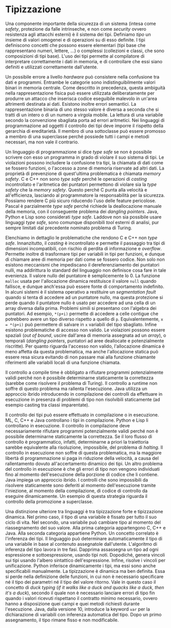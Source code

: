 # Tipizzazione

Una componente importante della sicurezza di un sistema (intesa come *safety*, protezione da falle intrinseche, e non come *security* ovvero resistenza agli attacchi esterni) è il sistema dei tipi. Definiamo *tipo* un insieme di valori omogenei e di operazioni su di esso definite. I tipi definiscono concetti che possono essere elementari (tipi base che rappresentano numeri, lettere, ...) o complessi (collezioni e classi, che sono composizioni di tipi base). L'uso dei tipi permette al compilatore di interpretare correttamente i dati in memoria, e di controllare che essi siano definiti e utilizzati correttamente dall'utente.

Un possibile errore a livello *hardware* può consistere nella confusione tra dati e programmi. Entrambe le categorie sono indistinguibilmente valori binari in memoria centrale. Come descritto in precedenza, questa ambiguità nella rappresentazione fisica può essere utilizzata deliberatamente per produrre un attacco che inserisca codice eseguibile malevolo in un'area altrimenti destinata ai dati. Esistono inoltre errori semantici. La rappresentazione binaria di uno stesso valore è diversa a seconda che si tratti di un intero o di un numero a virgola mobile. La lettura di una variabile secondo la convenzione sbagliata porta ad errori aritmetici. Nei linguaggi di programmazione ad oggetti il controllo dei tipi deve imporre il rispetto della gerarchia di ereditarietà. Il membro di una sottoclasse può essere promosso a membro di una superclasse perché possiede tutti i campi e metodi necessari, ma non vale il contrario.

Un linguaggio di programmazione si dice *type safe* se non è possibile scrivere con esso un programma in grado di violare il suo sistema di tipi. Le violazioni possono includere la confusione tra tipi, la chiamata di dati come se fossero funzioni, o l'accesso a zone di memoria riservate ad altri dati. La proprietà di prevenzione di quest'ultima problematica è chiamata *memory safety*. C e C++ non sono *type safe* perché le operazioni di *casting* incontrollato e l'aritmetica dei puntatori permettono di violare sia la *type safety* che la *memory safety*. Questo perché C punta alla velocità e all'efficienza, lasciando al programmatore la responsabilità per la sicurezza. Possiamo rendere C più sicuro riducendo l'uso delle feature pericolose. Pascal è parzialmente *type safe* perché richiede la deallocazione manuale della memoria, con il conseguente problema dei *dangling pointers*.  Java, Python e Lisp sono considerati *type safe*. Laddove non sia possibile usare linguaggi *type safe*, sono comunque disponibili *tool* esterni di analisi, pur sempre limitati dal precedente nominato problema di Turing. 

Elenchiamo in dettaglio le problematiche che rendono C e C++ non *type safe*. Innanzitutto, il *casting* è incontrollato e permette il passaggio tra tipi di dimensioni incompatibili, con rischio di perdita di informazione e *overflow*. Permette inoltre di trasformare tipi per variabili in tipi per funzioni, e dunque di chiamare aree di memoria per dati come se fossero codice. Non solo non esistono meccanismi che impediscano il dereferenziamento dei puntatori nulli, ma addirittura lo standard del linguaggio non definisce cosa fare in tale evenienza. Il valore nullo del puntatore è semplicemente lo 0. La funzione `malloc`  usata per l'allocazione dinamica restituisce il valore `null` quando fallisce, e dunque anch'essa può essere fonte di comportamento indefinito. In alcuni sistemi è il sistema operativo a restituire un *segmentation fault* quando si tenta di accedere ad un puntatore nullo, ma questa protezione si perde quando il puntatore nullo è usato per accedere ad una cella di un array diversa dalla prima. Problemi simili si presentano con l'algebra dei puntatori. Ad esempio, `*(p+i)` permette di accedere a celle contigue che potrebbero avere un tipo diverso rispetto a quello di `p`. Equivalentemente, `x = *(p+i)` può permettere di salvare in `x` variabili del tipo sbagliato. Infine esistono problematiche di accesso non valido. Le violazioni possono essere spaziali (*out of bound*, uscire dall'area di memoria assegnata ad un *array*), o temporali (*dangling pointers*, puntatori ad aree deallocate e potenzialmente riscritte). Per quanto riguarda l'accesso non valido, l'allocazione dinamica è meno affetta da questa problematica, ma anche l'allocazione statica può essere resa sicura evitando di non passare mai alla funzione chiamante riferimenti alle variabili locali di una funzione chiamata.

Il controllo a compile time è obbligato a rifiutare programmi potenzialmente validi perché non è possibile determinarne staticamente la correttezza (sarebbe come risolvere il problema di Turing). Il controllo a runtime non soffre di questo problema ma rallenta l'esecuzione.
Java utilizza un approccio ibrido introducendo in compilazione dei controlli da effettuare in esecuzione in presenza di problemi di tipo non risolvibili staticamente (ad esempio casting tra classi imparentate).

Il controllo dei tipi può essere effettuato in compilazione o in esecuzione. ML, C, C++ e Java controllano i tipi in compilazione. Python e Lisp li controllano in esecuzione. Il controllo in compilazione deve necessariamente rifiutare programmi potenzialmente validi perché non è possibile determinarne staticamente la correttezza. Se il loro flusso di controllo è programmatico, infatti, determinarne a priori la traiettoria sarebbe equivalente alla risoluzione, impossibile, del problema di *halting*. Il controllo in esecuzione non soffre di questa problematica, ma la maggiore libertà di programmazione si paga in riduzione della velocità, a causa del rallentamento dovuto all'accertamento dinamico dei tipi. Un altro problema del controllo in esecuzione è che gli errori di tipo non vengono individuati fino al momento dell'esecuzione della porzione di codice che li contiene. Java impiega un approccio ibrido. I controlli che sono impossibili da risolvere staticamente sono deferiti al momento dell'esecuzione tramite l'iniezione, al momento della compilazione, di codice di controllo da eseguire dinamicamente. Un esempio di questa strategia riguarda il controllo della promozione a superclasse.

Una distinzione ulteriore tra linguaggi è tra tipizzazione forte e tipizzazione dinamica. Nel primo caso, il tipo di una variabile è fissato per tutto il suo ciclo di vita. Nel secondo, una variabile può cambiare tipo al momento del riassegnamento del suo valore. Alla prima categoria appartengono C, C++ e Java. Alla seconda categoria appartiene Python. Un concetto correlato è l'inferenza dei tipi. Il linguaggio può determinare automaticamente il tipo di una variabile in base al contenuto assegnatole dall'utente. L'algoritmo di inferenza del tipo lavora in tre fasi. Dapprima assassegna un tipo ad ogni espressione e sottoespressione, usando tipi noti. Dopodiché, genera vincoli sui tipi usando l'albero sintattico dell'espressione. Infine, risolve i vincoli per unificazione. Python inferisce dinamicamente i tipi, ma essi sono anche specificabili manualmente. La tipizzazione è dinamica ma ben definita. Essa si perde nella definizione delle funzioni, in cui non è necessario specificare né il tipo dei parametri né il tipo del valore ritorno. Vale in questo caso il concetto di *duck typing* (*if it walks like a duck and quacks like a duck, then it's a duck*), secondo il quale non è necessario lanciare errori di tipo fin quando i valori ricevuti rispettano il contratto minimo necessario, ovvero hanno a disposizione quei campi e quei metodi richiesti durante l'esecuzione. Java, dalla versione 10, introduce la keyword `var` per la dichiarazione di variabili con inferenza automatica del tipo. Dopo un primo assegnamento, il tipo rimane fisso e non modificabile.


